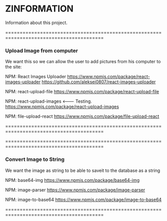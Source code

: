# ZINFORMATION

Information about this project.



========================================================================================

### Upload Image from computer

We want this so we can allow the user to add pictures from his computer to the site:


NPM: React Images Uploader
https://www.npmjs.com/package/react-images-uploader
https://github.com/aleksei0807/react-images-uploader


NPM: react-upload-file 
https://www.npmjs.com/package/react-upload-file


NPM: react-upload-images                                <--- Testing.
https://www.npmjs.com/package/react-upload-images


NPM: file-upload-react
https://www.npmjs.com/package/file-upload-react


========================================================================================




========================================================================================

### Convert Image to String

We want the image as string to be able to saveit to the database as a string

NPM: base64-img
https://www.npmjs.com/package/base64-img


NPM: image-parser
https://www.npmjs.com/package/image-parser



NPM: image-to-base64
https://www.npmjs.com/package/image-to-base64

========================================================================================


